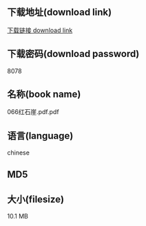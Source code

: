 ## 下载地址(download link)
[下载链接 download link](https://tutu365.netlify.app/?s=066%E7%BA%A2%E7%9F%B3%E5%B4%96.pdf)

## 下载密码(download password)
8078

## 名称(book name)
066红石崖.pdf.pdf

## 语言(language)
chinese

## MD5


## 大小(filesize)
10.1 MB
